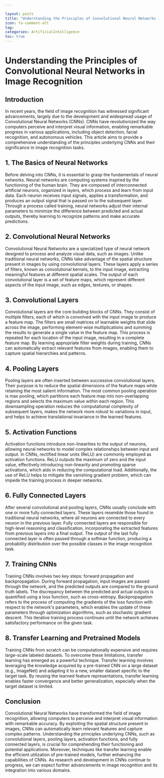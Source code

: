 ```yaml
---

layout: posts
title: "Understanding the Principles of Convolutional Neural Networks in Image Recognition"
icon: fa-comment-alt
tag:      
categories: ArtificialIntelligence
toc: true
---
```




# Understanding the Principles of Convolutional Neural Networks in Image Recognition

## Introduction
In recent years, the field of image recognition has witnessed significant advancements, largely due to the development and widespread usage of Convolutional Neural Networks (CNNs). CNNs have revolutionized the way computers perceive and interpret visual information, enabling remarkable progress in various applications, including object detection, facial recognition, and autonomous vehicles. This article aims to provide a comprehensive understanding of the principles underlying CNNs and their significance in image recognition tasks.

## 1. The Basics of Neural Networks
Before delving into CNNs, it is essential to grasp the fundamentals of neural networks. Neural networks are computing systems inspired by the functioning of the human brain. They are composed of interconnected artificial neurons, organized in layers, which process and learn from input data. Each neuron receives input signals, applies a transformation, and produces an output signal that is passed on to the subsequent layer. Through a process called training, neural networks adjust their internal parameters to minimize the difference between predicted and actual outputs, thereby learning to recognize patterns and make accurate predictions.

## 2. Convolutional Neural Networks
Convolutional Neural Networks are a specialized type of neural network designed to process and analyze visual data, such as images. Unlike traditional neural networks, CNNs take advantage of the spatial structure present in images by using convolutional layers. These layers apply a series of filters, known as convolutional kernels, to the input image, extracting meaningful features at different spatial scales. The output of each convolutional layer is a set of feature maps, which represent different aspects of the input image, such as edges, textures, or shapes.

## 3. Convolutional Layers
Convolutional layers are the core building blocks of CNNs. They consist of multiple filters, each of which is convolved with the input image to produce a feature map. The filters are small matrices of learnable weights that slide across the image, performing element-wise multiplications and summing the results to generate a single value in the feature map. This process is repeated for each location of the input image, resulting in a complete feature map. By learning appropriate filter weights during training, CNNs can automatically extract relevant features from images, enabling them to capture spatial hierarchies and patterns.

## 4. Pooling Layers
Pooling layers are often inserted between successive convolutional layers. Their purpose is to reduce the spatial dimensions of the feature maps while retaining the most salient information. The most common pooling operation is max pooling, which partitions each feature map into non-overlapping regions and selects the maximum value within each region. This downsampling operation reduces the computational complexity of subsequent layers, makes the network more robust to variations in input, and helps to achieve translational invariance in the learned features.

## 5. Activation Functions
Activation functions introduce non-linearities to the output of neurons, allowing neural networks to model complex relationships between input and output. In CNNs, rectified linear units (ReLU) are commonly employed as activation functions. ReLU outputs the maximum of zero and the input value, effectively introducing non-linearity and promoting sparse activations, which aids in reducing the computational load. Additionally, the use of ReLU helps to mitigate the vanishing gradient problem, which can impede the training process in deeper networks.

## 6. Fully Connected Layers
After several convolutional and pooling layers, CNNs usually conclude with one or more fully connected layers. These layers resemble those found in traditional neural networks, where all neurons are connected to every neuron in the previous layer. Fully connected layers are responsible for high-level reasoning and classification, incorporating the extracted features from previous layers into a final output. The output of the last fully connected layer is often passed through a softmax function, producing a probability distribution over the possible classes in the image recognition task.

## 7. Training CNNs
Training CNNs involves two key steps: forward propagation and backpropagation. During forward propagation, input images are passed through the network, and the predicted outputs are compared to the ground truth labels. The discrepancy between the predicted and actual outputs is quantified using a loss function, such as cross-entropy. Backpropagation refers to the process of computing the gradients of the loss function with respect to the network's parameters, which enables the update of these parameters through optimization algorithms, such as stochastic gradient descent. This iterative training process continues until the network achieves satisfactory performance on the given task.

## 8. Transfer Learning and Pretrained Models
Training CNNs from scratch can be computationally expensive and requires large-scale labeled datasets. To overcome these limitations, transfer learning has emerged as a powerful technique. Transfer learning involves leveraging the knowledge acquired by a pre-trained CNN on a large dataset (e.g., ImageNet) and adapting it to a new, smaller dataset specific to the target task. By reusing the learned feature representations, transfer learning enables faster convergence and better generalization, especially when the target dataset is limited.

## Conclusion
Convolutional Neural Networks have transformed the field of image recognition, allowing computers to perceive and interpret visual information with remarkable accuracy. By exploiting the spatial structure present in images, CNNs can automatically learn relevant features and capture complex patterns. Understanding the principles underlying CNNs, such as convolutional layers, pooling layers, activation functions, and fully connected layers, is crucial for comprehending their functioning and potential applications. Moreover, techniques like transfer learning enable the efficient utilization of pre-trained models, further enhancing the capabilities of CNNs. As research and development in CNNs continue to progress, we can expect further advancements in image recognition and its integration into various domains.